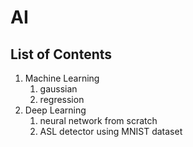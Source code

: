 # AI

## List of Contents

1. Machine Learning
    1. gaussian
    2. regression
2. Deep Learning
    1. neural network from scratch
    2. ASL detector using MNIST dataset

